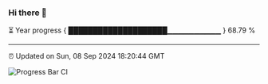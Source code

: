 ### Hi there 👋

⏳ Year progress { ████████████████████▁▁▁▁▁▁▁▁▁▁ } 68.79 %

---

⏰ Updated on Sun, 08 Sep 2024 18:20:44 GMT

![Progress Bar CI](https://github.com/liununu/liununu/workflows/Progress%20Bar%20CI/badge.svg)
